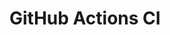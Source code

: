 # GitHub Actions CI






















































































































































































































































































































































































































































































































































































































































































































































































































































































































































































































































































































































































































































































































































































































































































































































































































































































































































































































































































































































































































































































































































































































































































































































































































































































































































































































































































